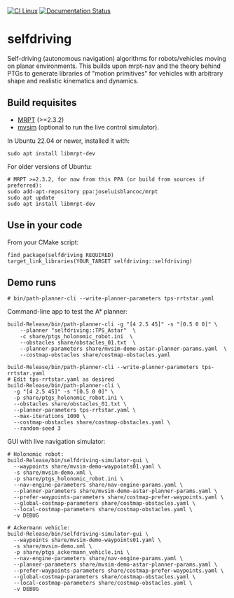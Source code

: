 [![CI Linux](https://github.com/jlblancoc/selfdriving/actions/workflows/build-linux.yml/badge.svg)](https://github.com/jlblancoc/selfdriving/actions/workflows/build-linux.yml) [![Documentation Status](https://readthedocs.org/projects/selfdriving/badge/?version=latest)](https://selfdriving.readthedocs.io/en/latest/?badge=latest)

# selfdriving
Self-driving (autonomous navigation) algorithms for robots/vehicles moving on planar environments. This builds upon mrpt-nav and the theory behind PTGs to generate libraries of "motion primitives" for vehicles with arbitrary shape and realistic kinematics and dynamics.

## Build requisites

- [MRPT](https://github.com/MRPT/mrpt/) (>=2.3.2)
- [mvsim](https://github.com/MRPT/mvsim/) (optional to run the live control simulator).

In Ubuntu 22.04 or newer, installed it with:

```
sudo apt install libmrpt-dev
```

For older versions of Ubuntu: 

```
# MRPT >=2.3.2, for now from this PPA (or build from sources if preferred):
sudo add-apt-repository ppa:joseluisblancoc/mrpt
sudo apt update
sudo apt install libmrpt-dev
```

## Use in your code

From your CMake script:

```
find_package(selfdriving REQUIRED)
target_link_libraries(YOUR_TARGET selfdriving::selfdriving)
```

## Demo runs

```
# bin/path-planner-cli --write-planner-parameters tps-rrtstar.yaml
```

Command-line app to test the A* planner:

```
build-Release/bin/path-planner-cli -g "[4 2.5 45]" -s "[0.5 0 0]" \
    --planner "selfdriving::TPS_Astar"  \
    -c share/ptgs_holonomic_robot.ini  \
    --obstacles share/obstacles_01.txt  \
    --planner-parameters share/mvsim-demo-astar-planner-params.yaml  \
    --costmap-obstacles share/costmap-obstacles.yaml
```

```
build-Release/bin/path-planner-cli --write-planner-parameters tps-rrtstar.yaml
# Edit tps-rrtstar.yaml as desired
build-Release/bin/path-planner-cli \
  -g "[4 2.5 45]" -s "[0.5 0 0]" \
  -p share/ptgs_holonomic_robot.ini \
  --obstacles share/obstacles_01.txt \
  --planner-parameters tps-rrtstar.yaml \
  --max-iterations 1000 \
  --costmap-obstacles share/costmap-obstacles.yaml \
  --random-seed 3
```

GUI with live navigation simulator:

```
# Holonomic robot:
build-Release/bin/selfdriving-simulator-gui \
  --waypoints share/mvsim-demo-waypoints01.yaml \
  -s share/mvsim-demo.xml \
  -p share/ptgs_holonomic_robot.ini \
  --nav-engine-parameters share/nav-engine-params.yaml \
  --planner-parameters share/mvsim-demo-astar-planner-params.yaml \
  --prefer-waypoints-parameters share/costmap-prefer-waypoints.yaml \
  --global-costmap-parameters share/costmap-obstacles.yaml \
  --local-costmap-parameters share/costmap-obstacles.yaml \
  -v DEBUG

# Ackermann vehicle:
build-Release/bin/selfdriving-simulator-gui \
  --waypoints share/mvsim-demo-waypoints01.yaml \
  -s share/mvsim-demo.xml \
  -p share/ptgs_ackermann_vehicle.ini \
  --nav-engine-parameters share/nav-engine-params.yaml \
  --planner-parameters share/mvsim-demo-astar-planner-params.yaml \
  --prefer-waypoints-parameters share/costmap-prefer-waypoints.yaml \
  --global-costmap-parameters share/costmap-obstacles.yaml \
  --local-costmap-parameters share/costmap-obstacles.yaml \
  -v DEBUG
```
